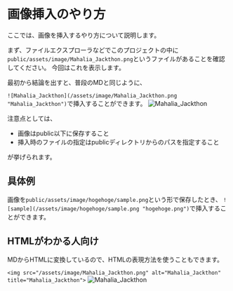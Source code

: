 # 画像挿入のやり方

ここでは、画像を挿入するやり方について説明します。

まず、ファイルエクスプローラなどでこのプロジェクトの中に
`public/assets/image/Mahalia_Jackthon.png`というファイルがあることを確認してください。
今回はこれを表示します。

最初から結論を出すと、普段のMDと同じように、

`![Mahalia_Jackthon](/assets/image/Mahalia_Jackthon.png "Mahalia_Jackthon")`で挿入することができます。
![Mahalia_Jackthon](/assets/image/Mahalia_Jackthon.png "Mahalia_Jackthon")

注意点としては、
- 画像はpublic以下に保存すること
- 挿入時のファイルの指定はpublicディレクトリからのパスを指定すること

が挙げられます。

## 具体例
画像を`public/assets/image/hogehoge/sample.png`という形で保存したとき、
`![sample](/assets/image/hogehoge/sample.png "hogehoge.png")`で挿入することができます。


## HTMLがわかる人向け
MDからHTMLに変換しているので、HTMLの表現方法を使うこともできます。

`<img src="/assets/image/Mahalia_Jackthon.png" alt="Mahalia_Jackthon" title="Mahalia_Jackthon">`
<img src="/assets/image/Mahalia_Jackthon.png" alt="Mahalia_Jackthon" title="Mahalia_Jackthon">
